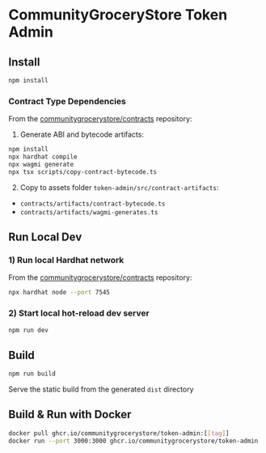 # CommunityGroceryStore Token Admin

## Install
```bash
npm install
```
### Contract Type Dependencies
From the
[communitygrocerystore/contracts](https://github.com/communitygrocerystore/contracts)
repository:

1) Generate ABI and bytecode artifacts:
```bash
npm install
npx hardhat compile
npx wagmi generate
npx tsx scripts/copy-contract-bytecode.ts
```
2) Copy to assets folder `token-admin/src/contract-artifacts`:
  - `contracts/artifacts/contract-bytecode.ts`
  - `contracts/artifacts/wagmi-generates.ts`

## Run Local Dev
### 1) Run local Hardhat network
From the
[communitygrocerystore/contracts](https://github.com/communitygrocerystore/contracts)
repository:
```bash
npx hardhat node --port 7545
```

### 2) Start local hot-reload dev server
```bash
npm run dev
```

## Build
```bash
npm run build
```
Serve the static build from the generated `dist` directory

## Build & Run with Docker
```bash
docker pull ghcr.io/communitygrocerystore/token-admin:[[tag]]
docker run --port 3000:3000 ghcr.io/communitygrocerystore/token-admin
```
